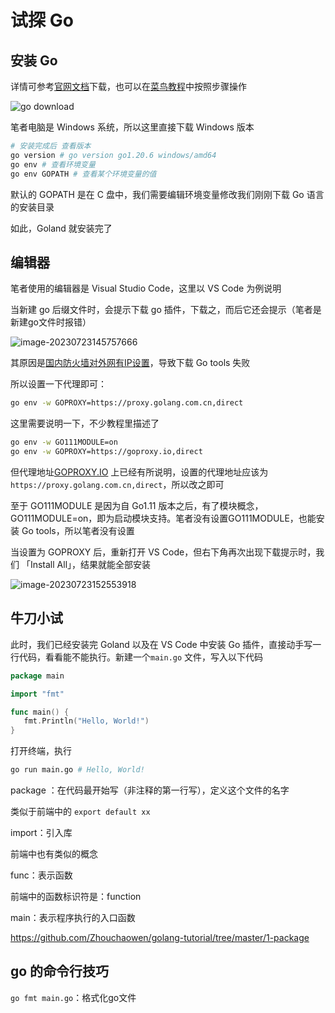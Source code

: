 # 试探 Go



## 安装 Go

详情可参考[官网文档](https://golang.org/doc/install)下载，也可以在[菜鸟教程](https://www.runoob.com/go/go-environment.html)中按照步骤操作

![go download](https://s2.loli.net/2023/07/23/vRij54Sm2NT6wOq.png)

笔者电脑是 Windows 系统，所以这里直接下载 Windows 版本

```bash
# 安装完成后 查看版本
go version # go version go1.20.6 windows/amd64
go env # 查看环境变量
go env GOPATH # 查看某个环境变量的值
```

默认的 GOPATH 是在 C 盘中，我们需要编辑环境变量修改我们刚刚下载 Go 语言的安装目录

如此，Goland 就安装完了

## 编辑器

笔者使用的编辑器是 Visual Studio Code，这里以 VS Code 为例说明

当新建 go 后缀文件时，会提示下载 go 插件，下载之，而后它还会提示（笔者是新建go文件时报错）

![image-20230723145757666](https://s2.loli.net/2023/07/23/NSXM53U6FyZnCsB.png)

其原因是[国内防火墙对外网有IP设置](https://github.com/microsoft/vscode-go/issues/3129)，导致下载 Go tools 失败

所以设置一下代理即可：

```bash
go env -w GOPROXY=https://proxy.golang.com.cn,direct
```

这里需要说明一下，不少教程里描述了

```bash
go env -w GO111MODULE=on
go env -w GOPROXY=https://goproxy.io,direct
```

但代理地址[GOPROXY.IO](https://goproxy.io/zh/) 上已经有所说明，设置的代理地址应该为 `https://proxy.golang.com.cn,direct`，所以改之即可

至于 GO111MODULE 是因为自 Go1.11 版本之后，有了模块概念，GO111MODULE=on，即为启动模块支持。笔者没有设置GO111MODULE，也能安装 Go tools，所以笔者没有设置

当设置为 GOPROXY 后，重新打开 VS Code，但右下角再次出现下载提示时，我们 「Install All」，结果就能全部安装

![image-20230723152553918](https://s2.loli.net/2023/07/23/EGutK5Z2r6p7lCn.png)



## 牛刀小试

此时，我们已经安装完 Goland 以及在 VS Code 中安装 Go 插件，直接动手写一行代码，看看能不能执行。新建一个`main.go` 文件，写入以下代码

```go
package main

import "fmt"

func main() {
   fmt.Println("Hello, World!")
}
```

打开终端，执行

```bash
go run main.go # Hello, World!
```





package ：在代码最开始写（非注释的第一行写），定义这个文件的名字

类似于前端中的 `export default xx` 

import：引入库

前端中也有类似的概念

func：表示函数

前端中的函数标识符是：function

main：表示程序执行的入口函数



https://github.com/Zhouchaowen/golang-tutorial/tree/master/1-package





## go 的命令行技巧

`go fmt main.go`：格式化go文件
